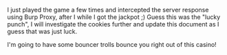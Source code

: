 I just played the game a few times and intercepted the server response using Burp Proxy, after I while I got the jackpot ;) Guess this was the "lucky punch", I will investigate the cookies further and update this document as I guess that was just luck.

I'm going to have some bouncer trolls bounce you right out of this casino! 
